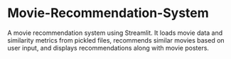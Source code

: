 # Movie-Recommendation-System
A movie recommendation system using Streamlit. It loads movie data and similarity metrics from pickled files, recommends similar movies based on user input, and displays recommendations along with movie posters.
